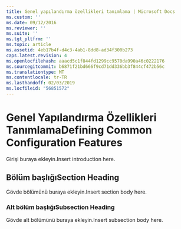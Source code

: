 ```yaml
---
title: Genel yapılandırma özellikleri tanımlama | Microsoft Docs
ms.custom: ''
ms.date: 09/12/2016
ms.reviewer: ''
ms.suite: ''
ms.tgt_pltfrm: ''
ms.topic: article
ms.assetid: 4eb17b4f-d4c3-4ab1-8dd8-ad34f300b273
caps.latest.revision: 4
ms.openlocfilehash: aaacd5c1f844fd1299cc9570da990a46c0222176
ms.sourcegitcommit: b6871f21bd666f9cd71dd336bb3f844cf472b56c
ms.translationtype: MT
ms.contentlocale: tr-TR
ms.lasthandoff: 02/03/2019
ms.locfileid: "56851572"
---
```

# <a name="defining-common-configuration-features"></a><span data-ttu-id="f5d6e-102">Genel Yapılandırma Özellikleri Tanımlama</span><span class="sxs-lookup"><span data-stu-id="f5d6e-102">Defining Common Configuration Features</span></span>

<span data-ttu-id="f5d6e-103">Girişi buraya ekleyin.</span><span class="sxs-lookup"><span data-stu-id="f5d6e-103">Insert introduction here.</span></span>

## <a name="section-heading"></a><span data-ttu-id="f5d6e-104">Bölüm başlığı</span><span class="sxs-lookup"><span data-stu-id="f5d6e-104">Section Heading</span></span>

<span data-ttu-id="f5d6e-105">Gövde bölümünü buraya ekleyin.</span><span class="sxs-lookup"><span data-stu-id="f5d6e-105">Insert section body here.</span></span>

### <a name="subsection-heading"></a><span data-ttu-id="f5d6e-106">Alt bölüm başlığı</span><span class="sxs-lookup"><span data-stu-id="f5d6e-106">Subsection Heading</span></span>

<span data-ttu-id="f5d6e-107">Gövde alt bölümünü buraya ekleyin.</span><span class="sxs-lookup"><span data-stu-id="f5d6e-107">Insert subsection body here.</span></span>
